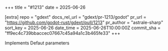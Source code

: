 +++
title = "#1213"
date = 2025-06-26

[extra]
repo = "gdext"
docs_rel_url = "gdext/pr-1213/godot"
pr_url = "https://github.com/godot-rust/gdext/pull/1213"
pr_author = "astrale-sharp"
sort_key = 2025-06-26
date_time = 2025-06-26T10:00:00Z
commit_sha = "ff9ec4c739bbaccec07667c45a94a1c3b465fe33"
+++

Implements Defaut parameters

